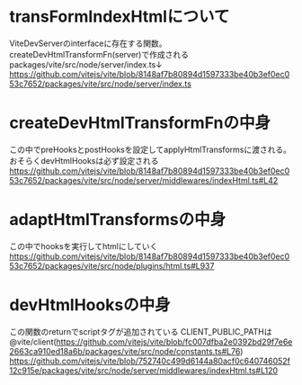 # transFormIndexHtmlについて
ViteDevServerのinterfaceに存在する関数。
createDevHtmlTransformFn(server)で作成される
packages/vite/src/node/server/index.ts↓
https://github.com/vitejs/vite/blob/8148af7b80894d1597333be40b3ef0ec053c7652/packages/vite/src/node/server/index.ts

# createDevHtmlTransformFnの中身
この中でpreHooksとpostHooksを設定してapplyHtmlTransformsに渡される。
おそらくdevHtmlHooksは必ず設定される
https://github.com/vitejs/vite/blob/8148af7b80894d1597333be40b3ef0ec053c7652/packages/vite/src/node/server/middlewares/indexHtml.ts#L42

# adaptHtmlTransformsの中身
この中でhooksを実行してhtmlにしていく
https://github.com/vitejs/vite/blob/8148af7b80894d1597333be40b3ef0ec053c7652/packages/vite/src/node/plugins/html.ts#L937

# devHtmlHooksの中身
この関数のreturnでscriptタグが追加されている
CLIENT_PUBLIC_PATHは@vite/client(https://github.com/vitejs/vite/blob/fc007dfba2e0392bd29f7e6e2663ca910ed18a6b/packages/vite/src/node/constants.ts#L76)
https://github.com/vitejs/vite/blob/752740c499d6144a80acf0c640746052f12c915e/packages/vite/src/node/server/middlewares/indexHtml.ts#L120
